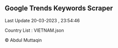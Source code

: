 

## Google Trends Keywords Scraper 
 
Last Update 20-03-2023 , 23:54:46

Country List :
VIETNAM.json



© Abdul Muttaqin 
